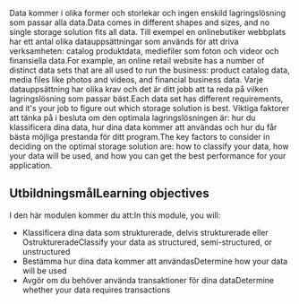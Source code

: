 <span data-ttu-id="546b3-101">Data kommer i olika former och storlekar och ingen enskild lagringslösning som passar alla data.</span><span class="sxs-lookup"><span data-stu-id="546b3-101">Data comes in different shapes and sizes, and no single storage solution fits all data.</span></span> <span data-ttu-id="546b3-102">Till exempel en onlinebutiker webbplats har ett antal olika datauppsättningar som används för att driva verksamheten: catalog produktdata, mediefiler som foton och videor och finansiella data.</span><span class="sxs-lookup"><span data-stu-id="546b3-102">For example, an online retail website has a number of distinct data sets that are all used to run the business: product catalog data, media files like photos and videos, and financial business data.</span></span> <span data-ttu-id="546b3-103">Varje datauppsättning har olika krav och det är ditt jobb att ta reda på vilken lagringslösning som passar bäst.</span><span class="sxs-lookup"><span data-stu-id="546b3-103">Each data set has different requirements, and it's your job to figure out which storage solution is best.</span></span> <span data-ttu-id="546b3-104">Viktiga faktorer att tänka på i besluta om den optimala lagringslösningen är: hur du klassificera dina data, hur dina data kommer att användas och hur du får bästa möjliga prestanda för ditt program.</span><span class="sxs-lookup"><span data-stu-id="546b3-104">The key factors to consider in deciding on the optimal storage solution are: how to classify your data, how your data will be used, and how you can get the best performance for your application.</span></span>

## <a name="learning-objectives"></a><span data-ttu-id="546b3-105">Utbildningsmål</span><span class="sxs-lookup"><span data-stu-id="546b3-105">Learning objectives</span></span>
<span data-ttu-id="546b3-106">I den här modulen kommer du att:</span><span class="sxs-lookup"><span data-stu-id="546b3-106">In this module, you will:</span></span>

- <span data-ttu-id="546b3-107">Klassificera dina data som strukturerade, delvis strukturerade eller Ostrukturerade</span><span class="sxs-lookup"><span data-stu-id="546b3-107">Classify your data as structured, semi-structured, or unstructured</span></span>
- <span data-ttu-id="546b3-108">Bestämma hur dina data kommer att användas</span><span class="sxs-lookup"><span data-stu-id="546b3-108">Determine how your data will be used</span></span>
- <span data-ttu-id="546b3-109">Avgör om du behöver använda transaktioner för dina data</span><span class="sxs-lookup"><span data-stu-id="546b3-109">Determine whether your data requires transactions</span></span> 